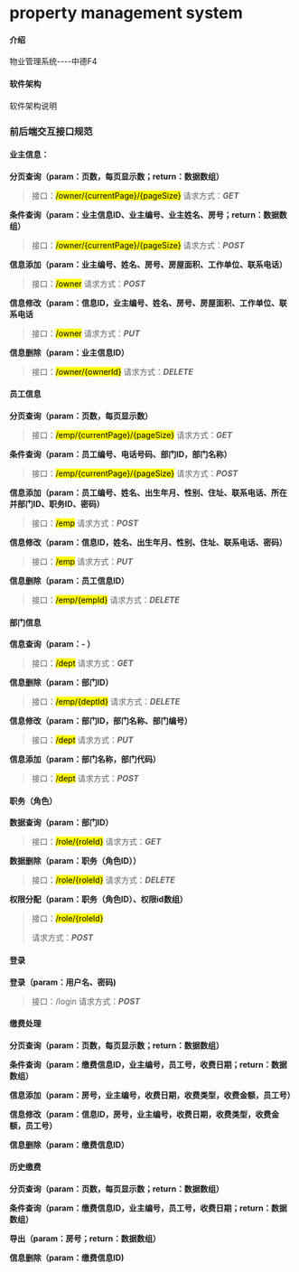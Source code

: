 # property management system

#### 介绍
物业管理系统----中德F4

#### 软件架构
软件架构说明

### 前后端交互接口规范

#### 业主信息：

**分页查询（param：页数，每页显示数；return：数据数组）**

> 接口：<mark>/owner/{currentPage}/{pageSize}</mark>
> 请求方式：***GET***

**条件查询（param：业主信息ID、业主编号、业主姓名、房号；return：数据数组）**

> 接口：<mark>/owner/{currentPage}/{pageSize}</mark>
> 请求方式：***POST***

**信息添加（param：业主编号、姓名、房号、房屋面积、工作单位、联系电话）**

> 接口：<mark>/owner</mark>
> 请求方式：***POST***

**信息修改（param：信息ID，业主编号、姓名、房号、房屋面积、工作单位、联系电话**

> 接口：<mark>/owner</mark>
> 请求方式：***PUT***

**信息删除（param：业主信息ID）**

> 接口：<mark>/owner/{ownerId}</mark>
> 请求方式：***DELETE***

#### 员工信息

**分页查询（param：页数，每页显示数）**

> 接口：<mark>/emp/{currentPage}/{pageSize}</mark>
> 请求方式：***GET***

**条件查询（param：员工编号、电话号码、部门ID，部门名称）**

> 接口：<mark>/emp/{currentPage}/{pageSize}</mark>
> 请求方式：***POST***

**信息添加（param：员工编号、姓名、出生年月、性别、住址、联系电话、所在并部门ID、职务ID、密码）**

> 接口：<mark>/emp</mark>
> 请求方式：***POST***

**信息修改（param：信息ID，姓名、出生年月、性别、住址、联系电话、密码）**

> 接口：<mark>/emp</mark>
> 请求方式：***PUT***

**信息删除（param：员工信息ID）**

> 接口：<mark>/emp/{empId}</mark>
> 请求方式：***DELETE***

#### 部门信息

**信息查询（param：- ）**

> 接口：<mark>/dept</mark>
> 请求方式：***GET***

**信息删除（param：部门ID）**

> 接口：<mark>/emp/{deptId}</mark>
> 请求方式：***DELETE***

**信息修改（param：部门ID，部门名称、部门编号）**

> 接口：<mark>/dept</mark>
> 请求方式：***PUT***

**信息添加（param：部门名称，部门代码）**

> 接口：<mark>/dept</mark>
> 请求方式：***POST***

#### 职务（角色）

**数据查询（param：部门ID）**

> 接口：<mark>/role/{roleId}</mark>
> 请求方式：***GET***

**数据删除（param：职务（角色ID））**

> 接口：<mark>/role/{roleId}</mark>
> 请求方式：***DELETE***

**权限分配（param：职务（角色ID）、权限id数组）**

> 接口：<mark>/role/{roleId}</mark>
>
> 请求方式：***POST***

#### 登录

**登录（param：用户名、密码)**

> 接口：/login 请求方式：***POST***

#### 缴费处理

**分页查询（param：页数，每页显示数；return：数据数组）**

**条件查询（param：缴费信息ID，业主编号，员工号，收费日期；return：数据数组）**

**信息添加（param：房号，业主编号，收费日期，收费类型，收费金额，员工号）**

**信息修改（param：信息ID，房号，业主编号，收费日期，收费类型，收费金额，员工号）**

**信息删除（param：缴费信息ID）**

#### 历史缴费

**分页查询（param：页数，每页显示数；return：数据数组）**

**条件查询（param：缴费信息ID，业主编号，员工号，收费日期；return：数据数组）**

**导出（param：房号；return：数据数组）**

**信息删除（param：缴费信息ID)**

####